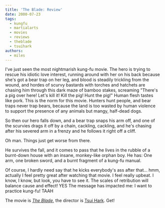 ```yaml
---
title: 'The Blade: Review'
date: 2000-07-23
tags:
  - kungfu
  - martialarts
  - movies
  - reviews
  - theblade
  - tsuihark
authors:
  - miles
---
```


I've just seen the most nightmarish kung-fu movie. The hero is trying to rescue his idiotic love interest, running around with her on his back because she's got a bear trap on her leg, and blood is steadily trickling from the wound, and hordes of scurvy bastards with torches and hatchets are chasing him through this dark maze of bamboo stakes, screaming "There's a pig over here! Let's kill it! Kill the pig! Hunt the pig!" Human flesh tastes like pork. This is the norm for this movie. Hunters hunt people, and bear traps never trap bears, because the land is too wasted by human violence to support the presence of any animals but mangy, half-dead dogs.

So then our hero falls down, and a bear trap snaps his arm off, and one of the scurvies drags it off by a chain, cackling, cackling, and he's chasing after his severed arm in a frenzy and he follows it right off a cliff.

Oh man. Things just get worse from there.

He survives the fall, and it comes to pass that he lives in the rubble of a burnt-down house with an insane, monkey-like orphan boy. He has: One arm, one broken sword, and a burnt fragment of a kung-fu manual.

Of course, I hardly need say that he kicks everybody's ass after that... hmm, actually I feel pretty great after watching that movie. I feel really upbeat. I know, I know, but look, you have to see it. The scales of retribution will balance cause and effect! YES The message has impacted me: I want to practice kung-fu! TAAH

The movie is [_The Blade_](http://www.cinema.ucla.edu/strobe/blade/), the director is [Tsui Hark](http://www.cnn.com/ASIANOW/time/features/interviews/int.tsuihark05032000.html). Get!
